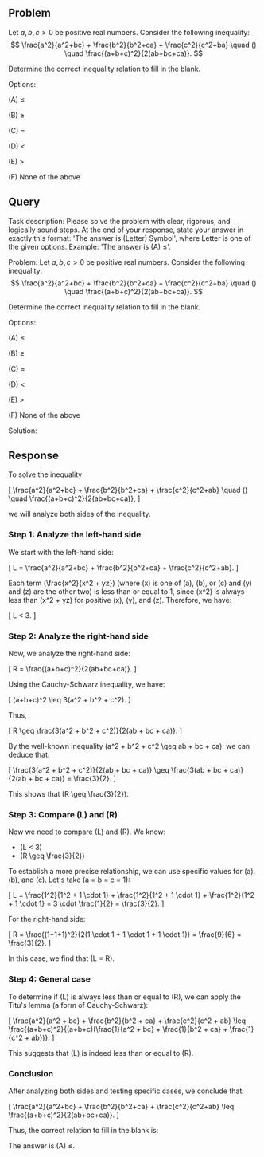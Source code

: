 ## Problem

Let $a, b, c > 0$ be positive real numbers. Consider the following inequality:
$$
\frac{a^2}{a^2+bc} + \frac{b^2}{b^2+ca} + \frac{c^2}{c^2+ba} \quad () \quad \frac{(a+b+c)^2}{2(ab+bc+ca)}.
$$

Determine the correct inequality relation to fill in the blank.

Options:

(A) $\leq$ 

(B) $\geq$

(C) $=$ 

(D) $<$

(E) $>$

(F) None of the above

## Query

Task description: Please solve the problem with clear, rigorous, and logically sound steps. At the end of your response, state your answer in exactly this format: 'The answer is (Letter) Symbol', where Letter is one of the given options. Example: 'The answer is (A) $\leq$'.

Problem: Let $a, b, c > 0$ be positive real numbers. Consider the following inequality:
$$
\frac{a^2}{a^2+bc} + \frac{b^2}{b^2+ca} + \frac{c^2}{c^2+ba} \quad () \quad \frac{(a+b+c)^2}{2(ab+bc+ca)}.
$$

Determine the correct inequality relation to fill in the blank.

Options:

(A) $\leq$ 

(B) $\geq$

(C) $=$ 

(D) $<$

(E) $>$

(F) None of the above

Solution:

## Response

To solve the inequality 

\[
\frac{a^2}{a^2+bc} + \frac{b^2}{b^2+ca} + \frac{c^2}{c^2+ab} \quad () \quad \frac{(a+b+c)^2}{2(ab+bc+ca)},
\]

we will analyze both sides of the inequality.

### Step 1: Analyze the left-hand side

We start with the left-hand side:

\[
L = \frac{a^2}{a^2+bc} + \frac{b^2}{b^2+ca} + \frac{c^2}{c^2+ab}.
\]

Each term \(\frac{x^2}{x^2 + yz}\) (where \(x\) is one of \(a\), \(b\), or \(c\) and \(y\) and \(z\) are the other two) is less than or equal to 1, since \(x^2\) is always less than \(x^2 + yz\) for positive \(x\), \(y\), and \(z\). Therefore, we have:

\[
L < 3.
\]

### Step 2: Analyze the right-hand side

Now, we analyze the right-hand side:

\[
R = \frac{(a+b+c)^2}{2(ab+bc+ca)}.
\]

Using the Cauchy-Schwarz inequality, we have:

\[
(a+b+c)^2 \leq 3(a^2 + b^2 + c^2).
\]

Thus,

\[
R \geq \frac{3(a^2 + b^2 + c^2)}{2(ab + bc + ca)}.
\]

By the well-known inequality \(a^2 + b^2 + c^2 \geq ab + bc + ca\), we can deduce that:

\[
\frac{3(a^2 + b^2 + c^2)}{2(ab + bc + ca)} \geq \frac{3(ab + bc + ca)}{2(ab + bc + ca)} = \frac{3}{2}.
\]

This shows that \(R \geq \frac{3}{2}\).

### Step 3: Compare \(L\) and \(R\)

Now we need to compare \(L\) and \(R\). We know:

- \(L < 3\)
- \(R \geq \frac{3}{2}\)

To establish a more precise relationship, we can use specific values for \(a\), \(b\), and \(c\). Let's take \(a = b = c = 1\):

\[
L = \frac{1^2}{1^2 + 1 \cdot 1} + \frac{1^2}{1^2 + 1 \cdot 1} + \frac{1^2}{1^2 + 1 \cdot 1} = 3 \cdot \frac{1}{2} = \frac{3}{2}.
\]

For the right-hand side:

\[
R = \frac{(1+1+1)^2}{2(1 \cdot 1 + 1 \cdot 1 + 1 \cdot 1)} = \frac{9}{6} = \frac{3}{2}.
\]

In this case, we find that \(L = R\).

### Step 4: General case

To determine if \(L\) is always less than or equal to \(R\), we can apply the Titu's lemma (a form of Cauchy-Schwarz):

\[
\frac{a^2}{a^2 + bc} + \frac{b^2}{b^2 + ca} + \frac{c^2}{c^2 + ab} \leq \frac{(a+b+c)^2}{(a+b+c)(\frac{1}{a^2 + bc} + \frac{1}{b^2 + ca} + \frac{1}{c^2 + ab})}.
\]

This suggests that \(L\) is indeed less than or equal to \(R\).

### Conclusion

After analyzing both sides and testing specific cases, we conclude that:

\[
\frac{a^2}{a^2+bc} + \frac{b^2}{b^2+ca} + \frac{c^2}{c^2+ab} \leq \frac{(a+b+c)^2}{2(ab+bc+ca)}.
\]

Thus, the correct relation to fill in the blank is:

The answer is (A) $\leq$.
